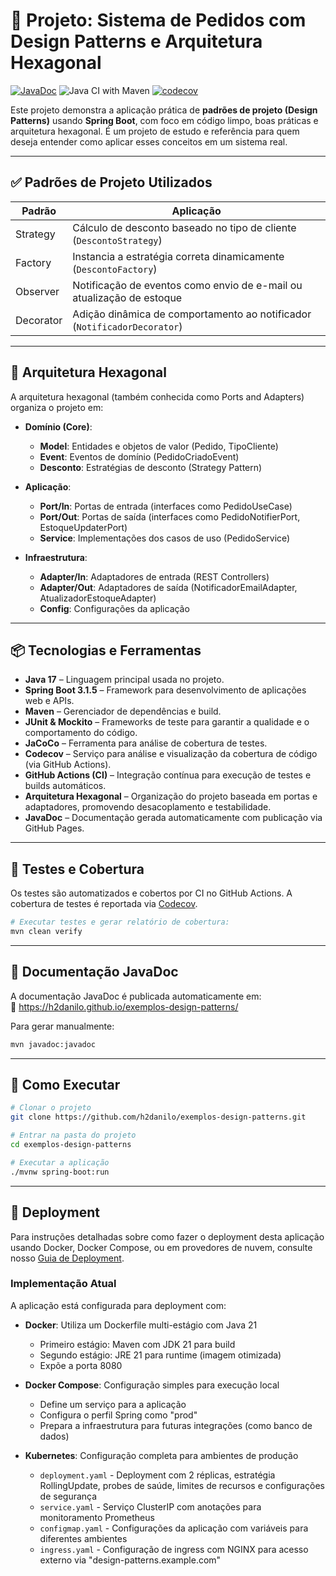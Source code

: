 # 🧠 Projeto: Sistema de Pedidos com Design Patterns e Arquitetura Hexagonal

[![JavaDoc](https://img.shields.io/badge/docs-javadoc-blue.svg)](https://h2danilo.github.io/exemplos-design-patterns/)
![Java CI with Maven](https://github.com/h2danilo/exemplos-design-patterns/actions/workflows/build.yml/badge.svg)
[![codecov](https://codecov.io/gh/h2danilo/exemplos-design-patterns/branch/main/graph/badge.svg)](https://codecov.io/gh/h2danilo/exemplos-design-patterns)

Este projeto demonstra a aplicação prática de **padrões de projeto (Design Patterns)** usando **Spring Boot**, com foco em código limpo, boas práticas e arquitetura hexagonal. É um projeto de estudo e referência para quem deseja entender como aplicar esses conceitos em um sistema real.

---

## ✅ Padrões de Projeto Utilizados

| Padrão     | Aplicação                                                                 |
|------------|---------------------------------------------------------------------------|
| Strategy   | Cálculo de desconto baseado no tipo de cliente (`DescontoStrategy`)      |
| Factory    | Instancia a estratégia correta dinamicamente (`DescontoFactory`)         |
| Observer   | Notificação de eventos como envio de e-mail ou atualização de estoque    |
| Decorator  | Adição dinâmica de comportamento ao notificador (`NotificadorDecorator`) |

---

## 🧱 Arquitetura Hexagonal

A arquitetura hexagonal (também conhecida como Ports and Adapters) organiza o projeto em:

- **Domínio (Core)**: 
  - **Model**: Entidades e objetos de valor (Pedido, TipoCliente)
  - **Event**: Eventos de domínio (PedidoCriadoEvent)
  - **Desconto**: Estratégias de desconto (Strategy Pattern)

- **Aplicação**:
  - **Port/In**: Portas de entrada (interfaces como PedidoUseCase)
  - **Port/Out**: Portas de saída (interfaces como PedidoNotifierPort, EstoqueUpdaterPort)
  - **Service**: Implementações dos casos de uso (PedidoService)

- **Infraestrutura**:
  - **Adapter/In**: Adaptadores de entrada (REST Controllers)
  - **Adapter/Out**: Adaptadores de saída (NotificadorEmailAdapter, AtualizadorEstoqueAdapter)
  - **Config**: Configurações da aplicação

---

## 📦 Tecnologias e Ferramentas

- **Java 17** – Linguagem principal usada no projeto.
- **Spring Boot 3.1.5** – Framework para desenvolvimento de aplicações web e APIs.
- **Maven** – Gerenciador de dependências e build.
- **JUnit & Mockito** – Frameworks de teste para garantir a qualidade e o comportamento do código.
- **JaCoCo** – Ferramenta para análise de cobertura de testes.
- **Codecov** – Serviço para análise e visualização da cobertura de código (via GitHub Actions).
- **GitHub Actions (CI)** – Integração contínua para execução de testes e builds automáticos.
- **Arquitetura Hexagonal** – Organização do projeto baseada em portas e adaptadores, promovendo desacoplamento e testabilidade.
- **JavaDoc** – Documentação gerada automaticamente com publicação via GitHub Pages.

---

## 🧪 Testes e Cobertura

Os testes são automatizados e cobertos por CI no GitHub Actions. A cobertura de testes é reportada via [Codecov](https://codecov.io/gh/h2danilo/exemplos-design-patterns).

```bash
# Executar testes e gerar relatório de cobertura:
mvn clean verify
```

---

## 📄 Documentação JavaDoc

A documentação JavaDoc é publicada automaticamente em:  
🔗 https://h2danilo.github.io/exemplos-design-patterns/

Para gerar manualmente:

```bash
mvn javadoc:javadoc
```

---

## 🚀 Como Executar

```bash
# Clonar o projeto
git clone https://github.com/h2danilo/exemplos-design-patterns.git

# Entrar na pasta do projeto
cd exemplos-design-patterns

# Executar a aplicação
./mvnw spring-boot:run
```

---

## 🐳 Deployment

Para instruções detalhadas sobre como fazer o deployment desta aplicação usando Docker, Docker Compose, ou em provedores de nuvem, consulte nosso [Guia de Deployment](./docs/deployment-guide.md).

### Implementação Atual

A aplicação está configurada para deployment com:

- **Docker**: Utiliza um Dockerfile multi-estágio com Java 21
  - Primeiro estágio: Maven com JDK 21 para build
  - Segundo estágio: JRE 21 para runtime (imagem otimizada)
  - Expõe a porta 8080

- **Docker Compose**: Configuração simples para execução local
  - Define um serviço para a aplicação
  - Configura o perfil Spring como "prod"
  - Prepara a infraestrutura para futuras integrações (como banco de dados)

- **Kubernetes**: Configuração completa para ambientes de produção
  - `deployment.yaml` - Deployment com 2 réplicas, estratégia RollingUpdate, probes de saúde, limites de recursos e configurações de segurança
  - `service.yaml` - Serviço ClusterIP com anotações para monitoramento Prometheus
  - `configmap.yaml` - Configurações da aplicação com variáveis para diferentes ambientes
  - `ingress.yaml` - Configuração de ingress com NGINX para acesso externo via "design-patterns.example.com"
